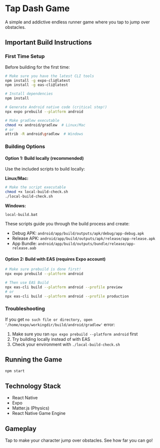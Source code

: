 # Tap Dash Game

A simple and addictive endless runner game where you tap to jump over obstacles.

## Important Build Instructions

### First Time Setup 

Before building for the first time:

```bash
# Make sure you have the latest CLI tools
npm install -g expo-cli@latest
npm install -g eas-cli@latest

# Install dependencies
npm install

# Generate Android native code (critical step!)
npx expo prebuild --platform android

# Make gradlew executable
chmod +x android/gradlew  # Linux/Mac
# or
attrib -R android\gradlew  # Windows
```

### Building Options

#### Option 1: Build locally (recommended)

Use the included scripts to build locally:

**Linux/Mac:**
```bash
# Make the script executable
chmod +x local-build-check.sh
./local-build-check.sh
```

**Windows:**
```
local-build.bat
```

These scripts guide you through the build process and create:
- Debug APK: `android/app/build/outputs/apk/debug/app-debug.apk`
- Release APK: `android/app/build/outputs/apk/release/app-release.apk`
- App Bundle: `android/app/build/outputs/bundle/release/app-release.aab`

#### Option 2: Build with EAS (requires Expo account)

```bash
# Make sure prebuild is done first!
npx expo prebuild --platform android

# Then use EAS Build
npx eas-cli build --platform android --profile preview
# or
npx eas-cli build --platform android --profile production
```

### Troubleshooting

If you get `no such file or directory, open '/home/expo/workingdir/build/android/gradlew'` error:
1. Make sure you ran `npx expo prebuild --platform android` first
2. Try building locally instead of with EAS
3. Check your environment with `./local-build-check.sh`

## Running the Game

```bash
npm start
```

## Technology Stack

- React Native
- Expo
- Matter.js (Physics)
- React Native Game Engine

## Gameplay

Tap to make your character jump over obstacles. See how far you can go!
